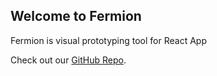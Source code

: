 ## Welcome to Fermion

Fermion is visual prototyping tool for React App

Check out our [GitHub Repo](https://github.com/FermORG/FermionJS).
